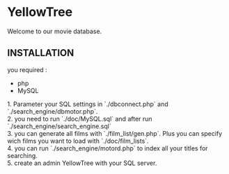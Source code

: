 # YellowTree
Welcome to our movie database.

## INSTALLATION
you required :
<ul>
<li>php</li>
<li>MySQL</li>
</ul>
1. Parameter your SQL settings in `./dbconnect.php` and `./search_engine/dbmotor.php`.<br>
2. you need to run `./doc/MySQL.sql` and after run `./search_engine/search_engine.sql`<br>
3. you can generate all films with `./film_list/gen.php`. Plus you can specify wich films you want to load with `./doc/film_lists`.<br>
4. you can run `./search_engine/motord.php` to index all your titles for searching.<br>
5. create an admin YellowTree with your SQL server.<br>

